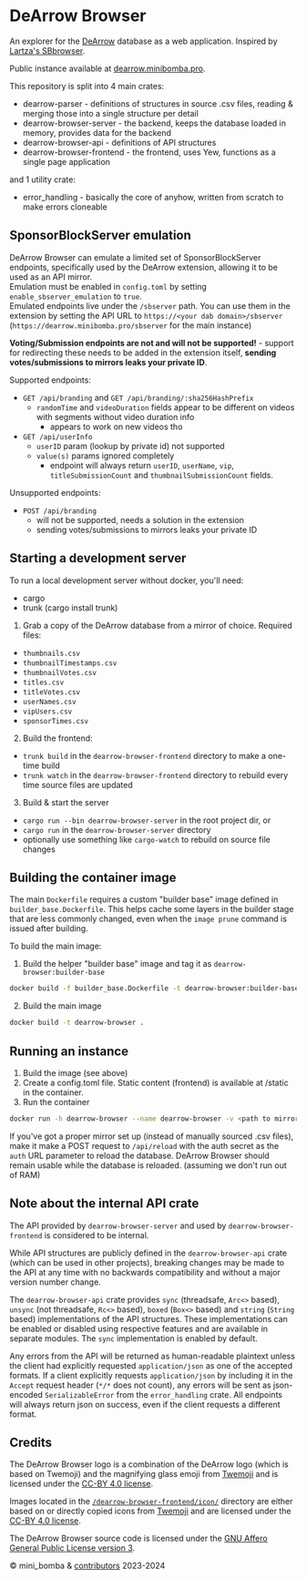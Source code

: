 # DeArrow Browser
An explorer for the [DeArrow](https://dearrow.ajay.app/) database as a web application.
Inspired by [Lartza's SBbrowser](https://github.com/Lartza/SBbrowser).

Public instance available at [dearrow.minibomba.pro](https://dearrow.minibomba.pro/).

This repository is split into 4 main crates:
- dearrow-parser - definitions of structures in source .csv files, reading & merging those into a single structure per detail
- dearrow-browser-server - the backend, keeps the database loaded in memory, provides data for the backend
- dearrow-browser-api - definitions of API structures
- dearrow-browser-frontend - the frontend, uses Yew, functions as a single page application

and 1 utility crate:
- error_handling - basically the core of anyhow, written from scratch to make errors cloneable

## SponsorBlockServer emulation
DeArrow Browser can emulate a limited set of SponsorBlockServer endpoints, specifically used by the DeArrow extension, allowing it to be used as an API mirror.<br>
Emulation must be enabled in `config.toml` by setting `enable_sbserver_emulation` to `true`.<br>
Emulated endpoints live under the `/sbserver` path. You can use them in the extension by setting the API URL to `https://<your dab domain>/sbserver` (`https://dearrow.minibomba.pro/sbserver` for the main instance)

**Voting/Submission endpoints are not and will not be supported!** - support for redirecting these needs to be added in the extension itself, **sending votes/submissions to mirrors leaks your private ID**.

Supported endpoints:
- `GET /api/branding` and `GET /api/branding/:sha256HashPrefix`
  - `randomTime` and `videoDuration` fields appear to be different on videos with segments without video duration info
    - appears to work on new videos tho
- `GET /api/userInfo`
  - `userID` param (lookup by private id) not supported
  - `value(s)` params ignored completely
    - endpoint will always return `userID`, `userName`, `vip`, `titleSubmissionCount` and `thumbnailSubmissionCount` fields.

Unsupported endpoints:
- `POST /api/branding`
  - will not be supported, needs a solution in the extension
  - sending votes/submissions to mirrors leaks your private ID

## Starting a development server
To run a local development server without docker, you'll need:
- cargo
- trunk (cargo install trunk)

1. Grab a copy of the DeArrow database from a mirror of choice. Required files:
  - `thumbnails.csv`
  - `thumbnailTimestamps.csv`
  - `thumbnailVotes.csv`
  - `titles.csv`
  - `titleVotes.csv`
  - `userNames.csv`
  - `vipUsers.csv`
  - `sponsorTimes.csv`
2. Build the frontend:
  - `trunk build` in the `dearrow-browser-frontend` directory to make a one-time build
  - `trunk watch` in the `dearrow-browser-frontend` directory to rebuild every time source files are updated
3. Build & start the server
  - `cargo run --bin dearrow-browser-server` in the root project dir, or
  - `cargo run` in the `dearrow-browser-server` directory
  - optionally use something like `cargo-watch` to rebuild on source file changes

## Building the container image
The main `Dockerfile` requires a custom "builder base" image defined in `builder_base.Dockerfile`.
This helps cache some layers in the builder stage that are less commonly changed, even when the `image prune` command is issued after building.

To build the main image:
1. Build the helper "builder base" image and tag it as `dearrow-browser:builder-base`
```sh
docker build -f builder_base.Dockerfile -t dearrow-browser:builder-base .
```
2. Build the main image
```sh
docker build -t dearrow-browser .
```

## Running an instance
1. Build the image (see above)
2. Create a config.toml file. Static content (frontend) is available at /static in the container.
3. Run the container
```sh
docker run -h dearrow-browser --name dearrow-browser -v <path to mirror>:/mirror -v <path to config.toml>:/config.toml:ro -p 9292 dearrow-browser
```

If you've got a proper mirror set up (instead of manually sourced .csv files), make it make a POST request to `/api/reload` with the auth secret as the `auth` URL parameter to reload the database.
DeArrow Browser should remain usable while the database is reloaded. (assuming we don't run out of RAM)

## Note about the internal API crate
The API provided by `dearrow-browser-server` and used by `dearrow-browser-frontend` is considered to be internal.

While API structures are publicly defined in the `dearrow-browser-api` crate (which can be used in other projects), breaking changes may be made to the API at any time with no backwards compatibility and without a major version number change.

The `dearrow-browser-api` crate provides `sync` (threadsafe, `Arc<>` based), `unsync` (not threadsafe, `Rc<>` based), `boxed` (`Box<>` based) and `string` (`String` based) implementations of the API structures.
These implementations can be enabled or disabled using respective features and are available in separate modules.
The `sync` implementation is enabled by default.

Any errors from the API will be returned as human-readable plaintext unless the client had explicitly requested `application/json` as one of the accepted formats.
If a client explicitly requests `application/json` by including it in the `Accept` request header (`*/*` does not count), any errors will be sent as json-encoded `SerializableError` from the `error_handling` crate.
All endpoints will always return json on success, even if the client requests a different format.

## Credits

The DeArrow Browser logo is a combination of the DeArrow logo (which is based on Twemoji) and the magnifying glass emoji from [Twemoji](https://github.com/twitter/twemoji) and is licensed under the [CC-BY 4.0 license](https://github.com/mini-bomba/DeArrowBrowser/blob/master/dearrow-browser-frontend/icon/LICENSE-CC-BY-4.0.txt).

Images located in the [`/dearrow-browser-frontend/icon/`](https://github.com/mini-bomba/DeArrowBrowser/tree/master/dearrow-browser-frontend/icon) directory are either based on or directly copied icons from [Twemoji](https://github.com/twitter/twemoji) and are licensed under the [CC-BY 4.0 license](https://github.com/mini-bomba/DeArrowBrowser/blob/master/dearrow-browser-frontend/icon/LICENSE-CC-BY-4.0.txt).

The DeArrow Browser source code is licensed under the [GNU Affero General Public License version 3](https://github.com/mini-bomba/DeArrowBrowser/blob/master/LICENSE).

© mini_bomba & [contributors](https://github.com/mini-bomba/DeArrowBrowser/graphs/contributors) 2023-2024

